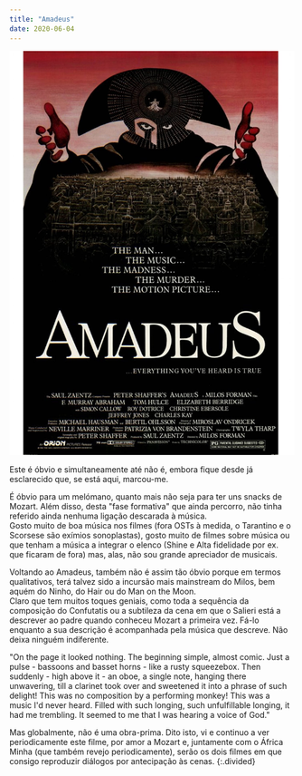 ```yaml
---
title: "Amadeus"
date: 2020-06-04
---
```


![amadeus](assets/images/flm_7.jpg)

Este é óbvio e simultaneamente até não é, embora fique desde já esclarecido que, se está aqui, marcou-me.

É óbvio para um melómano, quanto mais não seja para ter uns snacks de Mozart. Além disso, desta "fase formativa" que ainda percorro, não tinha referido ainda nenhuma ligação descarada à música.\
Gosto muito de boa música nos filmes (fora OSTs à medida, o Tarantino e o Scorsese são exímios sonoplastas), gosto muito de filmes sobre música ou que tenham a música a integrar o elenco (Shine e Alta fidelidade por ex. que ficaram de fora) mas, alas, não sou grande apreciador de musicais.

Voltando ao Amadeus, também não é assim tão óbvio porque em termos qualitativos, terá talvez sido a incursão mais mainstream do Milos, bem aquém do Ninho, do Hair ou do Man on the Moon.\
Claro que tem muitos toques geniais, como toda a sequência da composição do Confutatis ou a subtileza da cena em que o Salieri está a descrever ao padre quando conheceu Mozart a primeira vez. Fá-lo enquanto a sua descrição é acompanhada pela música que descreve. Não deixa ninguém indiferente.

"On the page it looked nothing. The beginning simple, almost comic. Just a pulse - bassoons and basset horns - like a rusty squeezebox. Then suddenly - high above it - an
oboe, a single note, hanging there unwavering, till a clarinet took over and sweetened it into a phrase of such delight! This was no composition by a performing monkey! This was a music I'd never heard. Filled with such longing, such unfulfillable longing, it had me trembling. It seemed to me that I was hearing a voice of God."

Mas globalmente, não é uma obra-prima. Dito isto, vi e continuo a ver periodicamente este filme, por amor a Mozart e, juntamente com o África Minha (que também revejo periodicamente), serão os dois filmes em que consigo reproduzir diálogos por antecipação às cenas.
{:.divided}